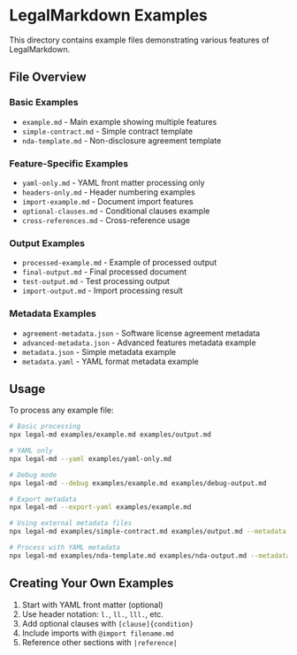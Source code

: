 # LegalMarkdown Examples

This directory contains example files demonstrating various features of
LegalMarkdown.

## File Overview

### Basic Examples

- `example.md` - Main example showing multiple features
- `simple-contract.md` - Simple contract template
- `nda-template.md` - Non-disclosure agreement template

### Feature-Specific Examples

- `yaml-only.md` - YAML front matter processing only
- `headers-only.md` - Header numbering examples
- `import-example.md` - Document import features
- `optional-clauses.md` - Conditional clauses example
- `cross-references.md` - Cross-reference usage

### Output Examples

- `processed-example.md` - Example of processed output
- `final-output.md` - Final processed document
- `test-output.md` - Test processing output
- `import-output.md` - Import processing result

### Metadata Examples

- `agreement-metadata.json` - Software license agreement metadata
- `advanced-metadata.json` - Advanced features metadata example
- `metadata.json` - Simple metadata example
- `metadata.yaml` - YAML format metadata example

## Usage

To process any example file:

```bash
# Basic processing
npx legal-md examples/example.md examples/output.md

# YAML only
npx legal-md --yaml examples/yaml-only.md

# Debug mode
npx legal-md --debug examples/example.md examples/debug-output.md

# Export metadata
npx legal-md --export-yaml examples/example.md

# Using external metadata files
npx legal-md examples/simple-contract.md examples/output.md --metadata examples/agreement-metadata.json

# Process with YAML metadata
npx legal-md examples/nda-template.md examples/nda-output.md --metadata examples/metadata.yaml
```

## Creating Your Own Examples

1. Start with YAML front matter (optional)
2. Use header notation: `l.`, `ll.`, `lll.`, etc.
3. Add optional clauses with `[clause]{condition}`
4. Include imports with `@import filename.md`
5. Reference other sections with `|reference|`
